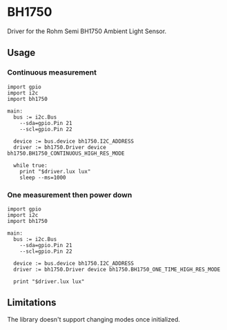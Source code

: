 # BH1750

Driver for the Rohm Semi BH1750 Ambient Light Sensor.

## Usage
### Continuous measurement
```
import gpio
import i2c
import bh1750

main:
  bus := i2c.Bus
    --sda=gpio.Pin 21
    --scl=gpio.Pin 22

  device := bus.device bh1750.I2C_ADDRESS
  driver := bh1750.Driver device bh1750.BH1750_CONTINUOUS_HIGH_RES_MODE

  while true:
    print "$driver.lux lux"
    sleep --ms=1000
```
### One measurement then power down
```
import gpio
import i2c
import bh1750

main:
  bus := i2c.Bus
    --sda=gpio.Pin 21
    --scl=gpio.Pin 22

  device := bus.device bh1750.I2C_ADDRESS
  driver := bh1750.Driver device bh1750.BH1750_ONE_TIME_HIGH_RES_MODE

  print "$driver.lux lux"
```

## Limitations
The library doesn't support changing modes once initialized. 